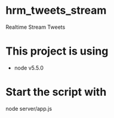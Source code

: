 # hrm_tweets_stream
Realtime Stream Tweets

# This project is using 
- node v5.5.0

# Start the script with
node server/app.js
